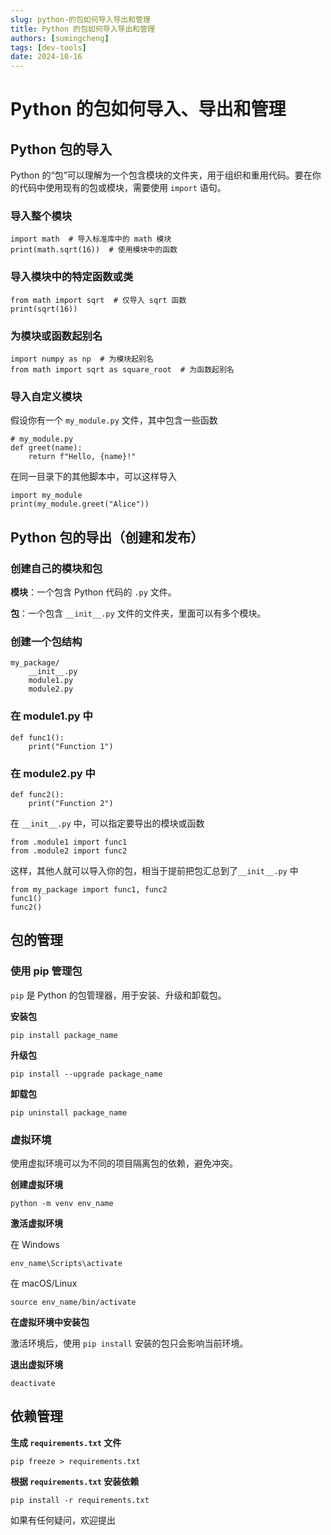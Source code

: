```yaml
---
slug: python-的包如何导入导出和管理
title: Python 的包如何导入导出和管理
authors: [sumingcheng]
tags: [dev-tools]
date: 2024-10-16
---
```


# Python 的包如何导入、导出和管理

## Python 包的导入

Python 的“包”可以理解为一个包含模块的文件夹，用于组织和重用代码。要在你的代码中使用现有的包或模块，需要使用 `import` 语句。

### 导入整个模块

```
import math  # 导入标准库中的 math 模块
print(math.sqrt(16))  # 使用模块中的函数
```

### 导入模块中的特定函数或类

```
from math import sqrt  # 仅导入 sqrt 函数
print(sqrt(16))
```

### 为模块或函数起别名

```
import numpy as np  # 为模块起别名
from math import sqrt as square_root  # 为函数起别名
```

### 导入自定义模块

假设你有一个 `my_module.py` 文件，其中包含一些函数

```
# my_module.py
def greet(name):
    return f"Hello, {name}!"
```

在同一目录下的其他脚本中，可以这样导入

```
import my_module
print(my_module.greet("Alice"))
```

## Python 包的导出（创建和发布）

### 创建自己的模块和包

**模块**：一个包含 Python 代码的 `.py` 文件。

**包**：一个包含 `__init__.py` 文件的文件夹，里面可以有多个模块。

### 创建一个包结构

```
my_package/
    __init__.py
    module1.py
    module2.py
```

### 在 module1.py 中

```
def func1():
    print("Function 1")
```

### 在 module2.py 中

```
def func2():
    print("Function 2")
```

在 `__init__.py` 中，可以指定要导出的模块或函数

```
from .module1 import func1
from .module2 import func2
```

这样，其他人就可以导入你的包，相当于提前把包汇总到了`__init__.py` 中

```
from my_package import func1, func2
func1()
func2()
```

## 包的管理

### 使用 pip 管理包

`pip` 是 Python 的包管理器，用于安装、升级和卸载包。

**安装包**

```
pip install package_name
```

**升级包**

```
pip install --upgrade package_name
```

**卸载包**

```
pip uninstall package_name
```

### 虚拟环境

使用虚拟环境可以为不同的项目隔离包的依赖，避免冲突。

**创建虚拟环境**

```
python -m venv env_name
```

**激活虚拟环境**

在 Windows

```
env_name\Scripts\activate
```

在 macOS/Linux

```
source env_name/bin/activate
```

**在虚拟环境中安装包**

激活环境后，使用 `pip install` 安装的包只会影响当前环境。

**退出虚拟环境**

```
deactivate
```

## 依赖管理

**生成 `requirements.txt` 文件**

```
pip freeze > requirements.txt
```

**根据 `requirements.txt` 安装依赖**

```
pip install -r requirements.txt
```

如果有任何疑问，欢迎提出
